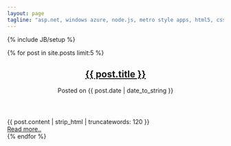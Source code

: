 ```yaml
---
layout: page
tagline: "asp.net, windows azure, node.js, metro style apps, html5, css3 and so on .."
---
```

{% include JB/setup %}

{% for post in site.posts limit:5 %}
<div class="entry-content">
	<article class="unit-article layout-page">
		<div class="unit-article-inner">
			<div class="content">
				<header class="show">
					<h1 class="h2 entry-title">
						<div class="title">
							<a href="{{ BASE_PATH }}{{ post.url }}" rel="{{ post.title }}">{{ post.title }}</a>
						</div>
					</h1>
					<div class="date">
						Posted on {{ post.date | date_to_string }}
					</div>
				</header>
				<div class="entry-content">
					{{ post.content | strip_html | truncatewords: 120 }}
				</div>
				<footer class="article-footer">
					<a class="read-more" href="{{ BASE_PATH }}{{ post.url }}">Read more..</a>
				</footer>
			</div>
		</div>
	</article>
</div>
{% endfor %}